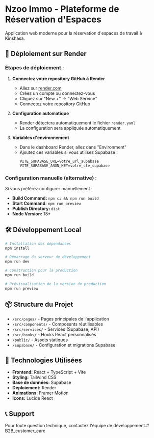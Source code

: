 # Nzoo Immo - Plateforme de Réservation d'Espaces

Application web moderne pour la réservation d'espaces de travail à Kinshasa.

## 🚀 Déploiement sur Render

### Étapes de déploiement :

1. **Connectez votre repository GitHub à Render**
   - Allez sur [render.com](https://render.com)
   - Créez un compte ou connectez-vous
   - Cliquez sur "New +" → "Web Service"
   - Connectez votre repository GitHub

2. **Configuration automatique**
   - Render détectera automatiquement le fichier `render.yaml`
   - La configuration sera appliquée automatiquement

3. **Variables d'environnement**
   - Dans le dashboard Render, allez dans "Environment"
   - Ajoutez ces variables si vous utilisez Supabase :
     ```
     VITE_SUPABASE_URL=votre_url_supabase
     VITE_SUPABASE_ANON_KEY=votre_cle_supabase
     ```

### Configuration manuelle (alternative) :

Si vous préférez configurer manuellement :

- **Build Command:** `npm ci && npm run build`
- **Start Command:** `npm run preview`
- **Publish Directory:** `dist`
- **Node Version:** 18+

## 🛠️ Développement Local

```bash
# Installation des dépendances
npm install

# Démarrage du serveur de développement
npm run dev

# Construction pour la production
npm run build

# Prévisualisation de la version de production
npm run preview
```

## 📦 Structure du Projet

- `/src/pages/` - Pages principales de l'application
- `/src/components/` - Composants réutilisables
- `/src/services/` - Services (Supabase, API)
- `/src/hooks/` - Hooks React personnalisés
- `/public/` - Assets statiques
- `/supabase/` - Configuration et migrations Supabase

## 🔧 Technologies Utilisées

- **Frontend:** React + TypeScript + Vite
- **Styling:** Tailwind CSS
- **Base de données:** Supabase
- **Déploiement:** Render
- **Animations:** Framer Motion
- **Icons:** Lucide React

## 📞 Support

Pour toute question technique, contactez l'équipe de développement.# B2B_customer_care
